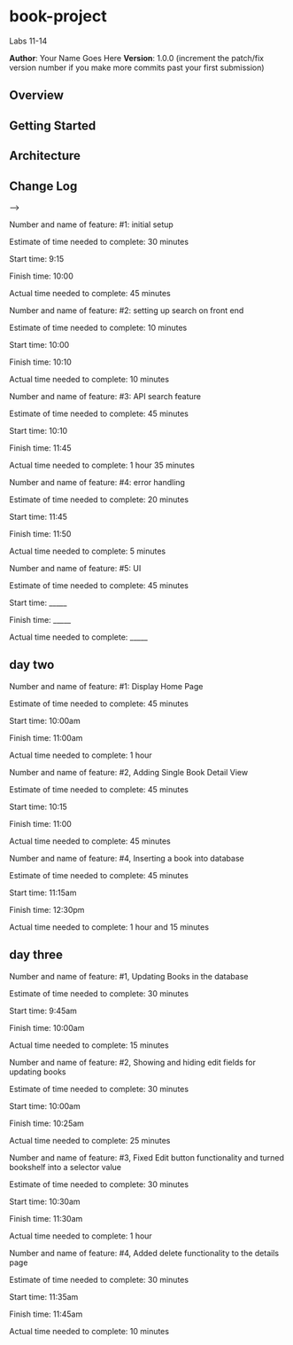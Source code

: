 # book-project
Labs 11-14

**Author**: Your Name Goes Here
**Version**: 1.0.0 (increment the patch/fix version number if you make more commits past your first submission)

## Overview
<!-- Provide a high level overview of what this application is and why you are building it, beyond the fact that it's an assignment for a Code 301 class. (i.e. What's your problem domain?) -->

## Getting Started
<!-- What are the steps that a user must take in order to build this app on their own machine and get it running? -->

## Architecture
<!-- Provide a detailed description of the application design. What technologies (languages, libraries, etc) you're using, and any other relevant design information. -->

## Change Log
<!-- Use this area to document the iterative changes made to your application as each feature is successfully implemented. Use time stamps. Here's an examples:

01-01-2001 4:59pm - Application now has a fully-functional express server, with GET and POST routes for the book resource.

## Credits and Collaborations
<!-- Give credit (and a link) to other people or resources that helped you build this application. -->
-->


Number and name of feature: #1: initial setup

Estimate of time needed to complete: 30 minutes

Start time: 9:15

Finish time: 10:00

Actual time needed to complete: 45 minutes

Number and name of feature: #2: setting up search on front end

Estimate of time needed to complete: 10 minutes

Start time: 10:00

Finish time: 10:10

Actual time needed to complete: 10 minutes

Number and name of feature: #3: API search feature

Estimate of time needed to complete: 45 minutes

Start time: 10:10

Finish time: 11:45

Actual time needed to complete: 1 hour 35 minutes

Number and name of feature: #4: error handling

Estimate of time needed to complete: 20 minutes

Start time: 11:45

Finish time: 11:50

Actual time needed to complete: 5 minutes

Number and name of feature: #5: UI

Estimate of time needed to complete: 45 minutes

Start time: _____

Finish time: _____

Actual time needed to complete: _____

## day two
Number and name of feature: #1: Display Home Page

Estimate of time needed to complete: 45 minutes

Start time: 10:00am

Finish time: 11:00am

Actual time needed to complete: 1 hour

Number and name of feature: #2, Adding Single Book Detail View

Estimate of time needed to complete: 45 minutes

Start time: 10:15

Finish time: 11:00

Actual time needed to complete: 45 minutes

Number and name of feature: #4, Inserting a book into database

Estimate of time needed to complete: 45 minutes

Start time: 11:15am

Finish time: 12:30pm

Actual time needed to complete: 1 hour and 15 minutes

## day three

Number and name of feature: #1, Updating Books in the database

Estimate of time needed to complete: 30 minutes

Start time: 9:45am

Finish time: 10:00am

Actual time needed to complete: 15 minutes

Number and name of feature: #2, Showing and hiding edit fields for updating books

Estimate of time needed to complete: 30 minutes

Start time: 10:00am

Finish time: 10:25am

Actual time needed to complete: 25 minutes

Number and name of feature: #3, Fixed Edit button functionality and turned bookshelf into a selector value

Estimate of time needed to complete: 30 minutes

Start time: 10:30am

Finish time: 11:30am

Actual time needed to complete: 1 hour

Number and name of feature: #4, Added delete functionality to the details page

Estimate of time needed to complete: 30 minutes

Start time: 11:35am

Finish time: 11:45am

Actual time needed to complete: 10 minutes



